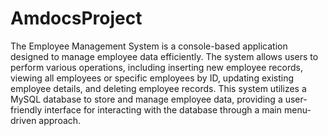 # AmdocsProject
The Employee Management System is a console-based application designed to manage employee data efficiently. The system allows users to perform various operations, including inserting new employee records, viewing all employees or specific employees by ID, updating existing employee details, and deleting employee records. This system utilizes a MySQL database to store and manage employee data, providing a user-friendly interface for interacting with the database through a main menu-driven approach.
